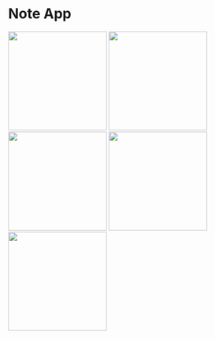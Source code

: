 # Note App <br/>
<img src="https://user-images.githubusercontent.com/71754731/176118129-dbed715b-08ac-4c5d-851d-3c42f6222d04.png" width="200" />
<img src="https://user-images.githubusercontent.com/71754731/176117871-f1f7e159-f2b1-4ab6-832e-03f3bbb0c9ee.png" width="200" />
<img src="https://user-images.githubusercontent.com/71754731/176117896-9f790694-4b7a-4308-b9d2-b631c842840e.png" width="200" />
<img src="https://user-images.githubusercontent.com/71754731/176117934-f084f895-901e-442e-87e0-b7365af4febb.png" width="200" />
<img src="https://user-images.githubusercontent.com/71754731/176117955-a497906e-683a-41d4-8b69-a492866cd7af.png" width="200" />
